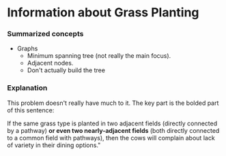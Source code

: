 # Information about Grass Planting
### Summarized concepts
  - Graphs
      - Minimum spanning tree (not really the main focus).
      - Adjacent nodes.
      - Don't actually build the tree

### Explanation
This problem doesn't really have much to it. The key part is the bolded part of this sentence:  
  
If the same grass type is planted in two adjacent fields (directly connected by a pathway) __or even two nearly-adjacent fields__ (both directly connected to a common field with pathways), then the cows will complain about lack of variety in their dining options."
